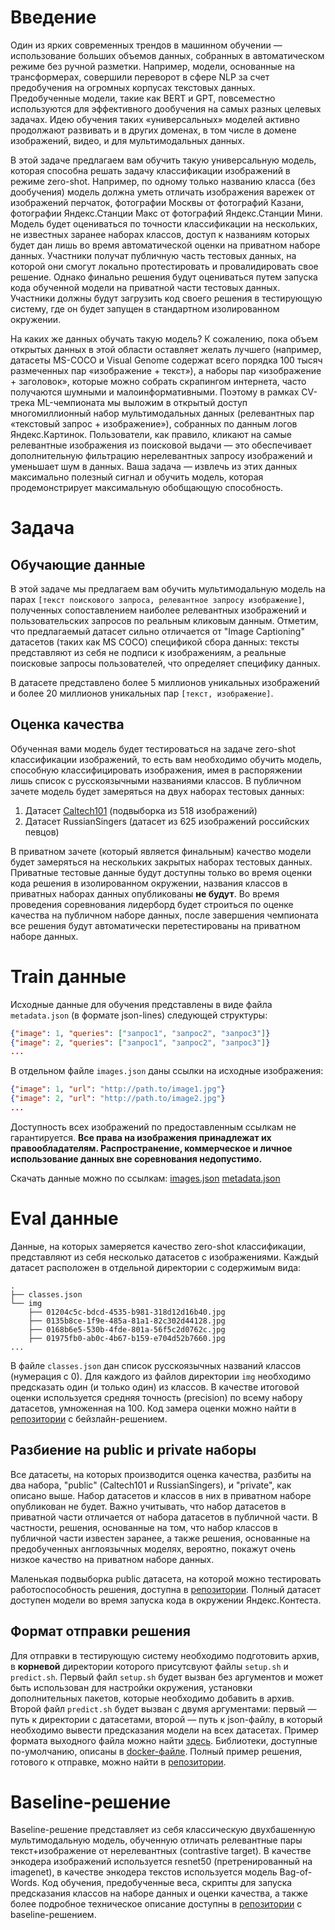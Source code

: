 # Введение

Один из ярких современных трендов в машинном обучении — использование больших объемов данных, собранных в автоматическом режиме без ручной разметки. Например, модели, основанные на трансформерах, совершили переворот в сфере NLP за счет предобучения на огромных корпусах текстовых данных. Предобученные модели, такие как BERT и GPT, повсеместно используются для эффективного дообучения на самых разных целевых задачах. Идею обучения таких «универсальных» моделей активно продолжают развивать и в других доменах, в том числе в домене изображений, видео, и для мультимодальных данных.

В этой задаче предлагаем вам обучить такую универсальную модель, которая способна решать задачу классификации изображений в режиме zero-shot. Например, по одному только названию класса (без дообучения) модель должна уметь отличать изображения варежек от изображений перчаток, фотографии Москвы от фотографий Казани, фотографии Яндекс.Станции Макс от фотографий Яндекс.Станции Мини. Модель будет оцениваться по точности классификации на нескольких, не известных заранее наборах классов, доступ к названиям которых будет дан лишь во время автоматической оценки на приватном наборе данных. Участники получат публичную часть тестовых данных, на которой они смогут локально протестировать и провалидировать свое решение. Однако финально решения будут оцениваться путем запуска кода обученной модели на приватной части тестовых данных. Участники должны будут загрузить код своего решения в тестирующую систему, где он будет запущен в стандартном изолированном окружении.

На каких же данных обучать такую модель? К сожалению, пока объем открытых данных в этой области оставляет желать лучшего (например, датасеты MS-COCO и Visual Genome содержат всего порядка 100 тысяч размеченных пар «изображение + текст»), а наборы пар «изображение + заголовок», которые можно собрать скрапингом интернета, часто получаются шумными и малоинформативными. Поэтому в рамках CV-трека ML-чемпионата мы выложим в открытый доступ многомиллионный набор мультимодальных данных (релевантных пар «текстовый запрос + изображение»), собранных по данным логов Яндекс.Картинок. Пользователи, как правило, кликают на самые релевантные изображения из поисковой выдачи — это обеспечивает дополнительную фильтрацию нерелевантных запросу изображений и уменьшает шум в данных. Ваша задача — извлечь из этих данных максимально полезный сигнал и обучить модель, которая продемонстрирует максимальную обобщающую способность. 

# Задача

## Обучающие данные

В этой задаче мы предлагаем вам обучить мультимодальную модель на парах `[текст поискового запроса, релевантное запросу изображение]`, полученных сопоставлением наиболее релевантных изображений и пользовательских запросов по реальным кликовым данным. Отметим, что предлагаемый датасет сильно отличается от "Image Captioning" датасетов (таких как MS COCO) спецификой сбора данных: тексты представляют из себя не подписи к изображениям, а реальные поисковые запросы пользователей, что определяет специфику данных.

В датасете представлено более 5 миллионов уникальных изображений и более 20 миллионов уникальных пар `[текст, изображение]`. 

## Оценка качества

Обученная вами модель будет тестироваться на задаче zero-shot классификации изображений, то есть вам необходимо обучить модель, способную классифицировать изображения, имея в распоряжении лишь список с русскоязычными названиями классов. В публичном зачете модель будет замеряться на двух наборах тестовых данных:

1. Датасет [Сaltech101](http://www.vision.caltech.edu/Image_Datasets/Caltech101/) (подвыборка из 518 изображений)
2. Датасет RussianSingers (датасет из 625 изображений российских певцов)

В приватном зачете (который является финальным) качество модели будет замеряться на нескольких закрытых наборах тестовых данных. Приватные тестовые данные будут доступны только во время оценки кода решения в изолированном окружении, названия классов в приватных наборах данных опубликованы **не будут**. Во время проведения соревнования лидерборд будет строиться по оценке качества на публичном наборе данных, после завершения чемпионата все решения будут автоматически перетестированы на приватном наборе данных. 


# Train данные

Исходные данные для обучения представлены в виде файла `metadata.json` (в формате json-lines) следующей структуры:

```json
{"image": 1, "queries": ["запрос1", "запрос2", "запрос3"]}
{"image": 2, "queries": ["запрос1", "запрос2", "запрос3"]}
...
```

В отдельном файле `images.json` даны ссылки на исходные изображения:

```json
{"image": 1, "url": "http://path.to/image1.jpg"}
{"image": 2, "url": "http://path.to/image2.jpg"}
...
```

Доступность всех изображений по предоставленным ссылкам не гарантируется. **Все права на изображения принадлежат их правообладателям. Распространение, коммерческое и личное использование данных вне соревнования недопустимо.**

Скачать данные можно по ссылкам:
[images.json](https://cvlab.s3.yandex.net/mlcup2021/images.json)
[metadata.json](https://cvlab.s3.yandex.net/mlcup2021/metadata.json)


# Eval данные

Данные, на которых замеряется качество zero-shot классификации, представляют из себя несколько датасетов с изображениями. Каждый датасет расположен в отдельной директории с содержимым вида:

```
.
├── classes.json
└── img
    ├── 01204c5c-bdcd-4535-b981-318d12d16b40.jpg
    ├── 0135b8ce-1f9e-485a-81a1-82c302d44128.jpg
    ├── 0168b6e5-530b-4fde-801a-56f5c2d0762c.jpg
    ├── 01975fb0-ab0c-4b67-b159-e704d52b7660.jpg
...
```

В файле `classes.json` дан список русскоязычных названий классов (нумерация с 0). Для каждого из файлов директории `img` необходимо предсказать один (и только один) из классов. В качестве итоговой оценки используется средняя точность (precision) по всему набору датасетов, умноженная на 100. Код замера оценки можно найти в [репозитории](https://github.com/yandex/mlcup/blob/main/cv/contest/evaluate_predictions.py) с бейзлайн-решением.

## Разбиение на public и private наборы

Все датасеты, на которых производится оценка качества, разбиты на два набора, "public" (Сaltech101 и RussianSingers), и "private", как описано выше. Набор датасетов и классов в них в приватном наборе опубликован не будет. Важно учитывать, что набор датасетов в приватной части отличается от набора датасетов в публичной части. В частности, решения, основанные на том, что набор классов в публичной части известен заранее, а также решения, основанные на предобученных англоязычных моделях, вероятно, покажут очень низкое качество на приватном наборе данных.

Маленькая подвыборка public датасета, на которой можно тестировать работоспособность решения, доступна в [репозитории](https://github.com/yandex/mlcup/tree/main/cv/contest/data/public_subset). Полный датасет доступен модели во время запуска кода в окружении Яндекс.Контеста.


## Формат отправки решения

Для отправки в тестирующую систему необходимо подготовить архив, в **корневой** директории которого присутсвуют файлы `setup.sh` и `predict.sh`. Первый файл `setup.sh` будет вызван без аргументов и может быть использован для настройки окружения, установки дополнительных пакетов, которые необходимо добавить в архив. Второй файл `predict.sh` будет вызван с двумя аргументами: первый — путь к директории с датасетами, второй — путь к json-файлу, в который необходимо вывести предсказания модели на всех датасетах. Пример формата выходного файла можно найти [здесь](https://github.com/yandex/mlcup/blob/main/cv/contest/predicts.json). Библиотеки, доступные по-умолчанию, описаны в [docker-файле](https://github.com/yandex/mlcup/tree/main/cv/contest/Dockerfile).
Полный пример решения, готового к отправке, можно найти в [репозитории](https://github.com/yandex/mlcup/tree/main/cv/).

# Baseline-решение

Baseline-решение представляет из себя классическую двухбашенную мультимодальную модель, обученную отличать релевантные пары текст+изображение от нерелевантных (contrastive target). В качестве энкодера изображений используется resnet50 (претренированный на imagenet), в качестве энкодера текстов используется модель Bag-of-Words. Код обучения, предобученные веса, скрипты для запуска предсказания классов на наборе данных и оценки качества, а также более подробное техническое описание доступны в [репозитории](https://github.com/yandex/mlcup/tree/main/cv) с baseline-решением.
